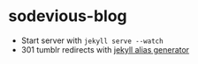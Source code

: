 sodevious-blog
==============

* Start server with `jekyll serve --watch`
* 301 tumblr redirects with [jekyll alias generator](https://github.com/tsmango/jekyll_alias_generator)